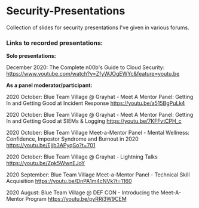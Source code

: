 # Security-Presentations
Collection of slides for security presentations I've given in various forums.

<b><h3>Links to recorded presentations:</h3></b>


<b>Solo presentations:</b>

December 2020: The Complete n00b's Guide to Cloud Security:
https://www.youtube.com/watch?v=ZfyWJOgEWYc&feature=youtu.be


<b>As a panel moderator/participant:</b>

2020 October: Blue Team Village @ Grayhat - Meet A Mentor Panel: Getting In and Getting Good at Incident Response
https://youtu.be/a515BgPuLk4

2020 October: Blue Team Village @ Grayhat - Meet A Mentor Panel: Getting In and Getting Good at SIEMs & Logging
https://youtu.be/7KFFvtCPH_c

2020 October: Blue Team Village Meet-a-Mentor Panel - Mental Wellness: Confidence, Impostor Syndrome and Burnout in 2020
https://youtu.be/Ejjb3APyqSo?t=701

2020 October: Blue Team Village @ Grayhat - Lightning Talks
https://youtu.be/Zpk5WwnEJoY

2020 September: Blue Team Village Meet-a-Mentor Panel - Technical Skill Acquisition
https://youtu.be/DnPA1m4cNVk?t=1160

2020 August: Blue Team Village @ DEF CON - Introducing the Meet-A-Mentor Program
https://youtu.be/pyRRi3W9CEM
